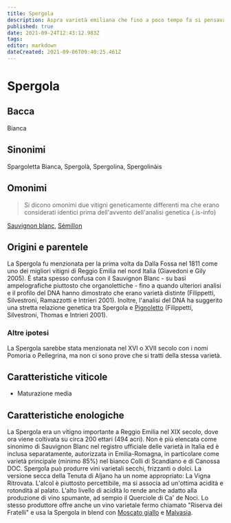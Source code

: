 ```yaml
---
title: Spergola
description: Aspra varietà emiliana che fino a poco tempo fa si pensava fosse Sauvignon Blanc.
published: true
date: 2021-09-24T12:43:12.983Z
tags: 
editor: markdown
dateCreated: 2021-09-06T09:40:25.461Z
---
```


# Spergola

## Bacca
Bianca

## Sinonimi
Spargoletta Bianca, Spergolà, Spergolina, Spergolinàis

## Omonimi
> Si dicono omonimi due vitigni geneticamente differenti ma che erano considerati identici prima dell'avvento dell'analisi genetica
{.is-info}

[Sauvignon blanc](/vitigni/bacca-bianca/savignon-blanc), [Sémillon](/vitigni/bacca-bianca/semillon)


## Origini e parentele
La Spergola fu menzionata per la prima volta da Dalla Fossa nel 1811 come uno dei migliori vitigni di Reggio Emilia nel nord Italia (Giavedoni e Gily 2005). È stata spesso confusa con il Sauvignon Blanc - su basi ampelografiche piuttosto che organolettiche - fino a quando ulteriori analisi e il profilo del DNA hanno dimostrato che erano varietà distinte (Filippetti, Silvestroni, Ramazzotti e Intrieri 2001). Inoltre, l'analisi del DNA ha suggerito una stretta relazione genetica tra Spergola e [Pignoletto](/vitigni/bacca-bianca/pignoletto) (Filippetti, Silvestroni, Thomas e Intrieri 2001).

### Altre ipotesi
La Spergola sarebbe stata menzionata nel XVI o XVII secolo con i nomi Pomoria o Pellegrina, ma non ci sono prove che si tratti della stessa varietà.

## Caratteristiche viticole

- Maturazione media

## Caratteristiche enologiche

La Spergola era un vitigno importante a Reggio Emilia nel XIX secolo, dove ora viene coltivata su circa 200 ettari (494 acri). Non è più elencata come sinonimo di Sauvignon Blanc nel registro ufficiale delle varietà in Italia ed è inclusa separatamente, autorizzata in Emilia-Romagna, in particolare come varietà principale (minimo 85%) nel bianco Colli di Scandiano e di Canossa DOC. Spergola può produrre vini varietali secchi, frizzanti o dolci. La versione secca della Tenuta di Aljano ha un nome appropriato: La Vigna Ritrovata. L'alcol è piuttosto percettibile, ma si associa ad un'ottima acidità e rotondità al palato. L'alto livello di acidità lo rende anche adatto alla produzione di vino spumante, ad sempio il Querciole di Ca' de Noci. Lo stesso produttore offre anche un vino varietale fermo chiamato "Riserva dei Fratelli" e usa la Spergola in blend con [Moscato giallo](/vitigni/Italia/bacca-bianca/moscato-giallo) e [Malvasia](/vitigni/bacca-bianca/malvasia).

